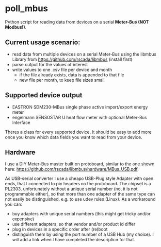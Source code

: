 # poll_mbus

Python script for reading data from devices on a serial **Meter-Bus (NOT Modbus!)**.

## Current usage scenario:
- read data from multiple devices on a serial Meter-Bus using the libmbus Library from <https://github.com/rscada/libmbus> (install first)
- parse output for the values of interest
- write values to one .csv file per device and month
	- if the file already exists, data is appended to that file
	- new file per month, to keep file sizes small

## Supported device output
- EASTRON SDM230-MBus single phase active import/export energy meter
- engelmann SENSOSTAR U heat flow meter with optional Meter-Bus Interface

Theres a class for every supported device. It should be easy to add more once you know which data fields you want to read from your device.

## Hardware
I use a DIY Meter-Bus master built on protoboard, similar to the one shown here: <https://github.com/rscada/libmbus/hardware/MBus_USB.pdf>

As USB-serial converter I use a cheapo USB-Plug style Adapter with open ends, that I connected to pin headers on the protoboard. The chipset is a PL2303, unfortunately without a unique serial number (no, it is not programmable either), so that more than one adapter of the same type can not easily be distinguished, e.g. to use udev rules (Linux). As a workaround you can:
- buy adapters with unique serial numbers (this might get tricky and/or expensive)
- use different adapters, so that vendor and/or product id differ
- plug in devices in a specific order after (re)boot
- distinguish them by using the port number of a USB Hub (my choice). I will add a link when I have completed the description for that.
